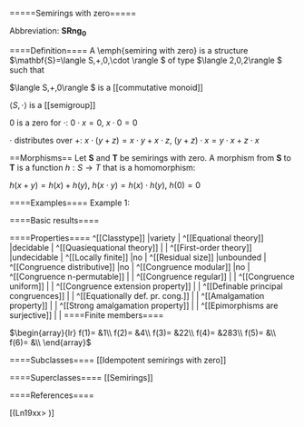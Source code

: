 =====Semirings with zero=====

Abbreviation: **SRng$_0$**

====Definition====
A \emph{semiring with zero} is a structure $\mathbf{S}=\langle S,+,0,\cdot
\rangle $ of type $\langle 2,0,2\rangle $ such that


$\langle S,+,0\rangle $ is a [[commutative monoid]]


$\langle S,\cdot\rangle$ is a [[semigroup]]


$0$ is a zero for $\cdot$:  $0\cdot x=0$, $x\cdot 0=0$


$\cdot$ distributes over $+$:  $x\cdot(y+z)=x\cdot y+x\cdot z$, $(y+z)\cdot x=y\cdot x+z\cdot x$

==Morphisms==
Let $\mathbf{S}$ and $\mathbf{T}$ be semirings with zero. A morphism from $\mathbf{S}$
to $\mathbf{T}$ is a function $h:S\to T$ that is a homomorphism: 

$h(x+y)=h(x)+h(y)$, $h(x\cdot y)=h(x)\cdot h(y)$, $h(0)=0$

====Examples====
Example 1: 

====Basic results====

====Properties====
^[[Classtype]]  |variety |
^[[Equational theory]]  |decidable |
^[[Quasiequational theory]]  | |
^[[First-order theory]]  |undecidable |
^[[Locally finite]]  |no |
^[[Residual size]]  |unbounded |
^[[Congruence distributive]]  |no |
^[[Congruence modular]]  |no |
^[[Congruence n-permutable]]  | |
^[[Congruence regular]]  | |
^[[Congruence uniform]]  | |
^[[Congruence extension property]]  | |
^[[Definable principal congruences]]  | |
^[[Equationally def. pr. cong.]]  | |
^[[Amalgamation property]]  | |
^[[Strong amalgamation property]]  | |
^[[Epimorphisms are surjective]]  | |
====Finite members====

$\begin{array}{lr}
f(1)= &1\\
f(2)= &4\\
f(3)= &22\\
f(4)= &283\\
f(5)= &\\
f(6)= &\\
\end{array}$

====Subclasses====
[[Idempotent semirings with zero]] 

====Superclasses====
[[Semirings]] 


====References====

[(Ln19xx>
)]